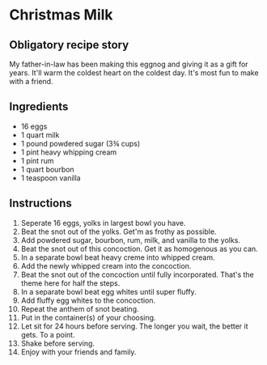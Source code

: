 <template data-parse>2019-12-04 #recipe</template>

# Christmas Milk

## Obligatory recipe story

My father-in-law has been making this eggnog and giving it as a gift for years.
It'll warm the coldest heart on the coldest day.
It's most fun to make with a friend.

## Ingredients

- 16 eggs
- 1 quart milk
- 1 pound powdered sugar (3&frac34; cups)
- 1 pint heavy whipping cream
- 1 pint rum
- 1 quart bourbon
- 1 teaspoon vanilla

## Instructions

1. Seperate 16 eggs, yolks in largest bowl you have.
1. Beat the snot out of the yolks. Get'm as frothy as possible.
1. Add powdered sugar, bourbon, rum, milk, and vanilla to the yolks.
1. Beat the snot out of this concoction. Get it as homogenous as you can.
1. In a separate bowl beat heavy creme into whipped cream.
1. Add the newly whipped cream into the concoction.
1. Beat the snot out of the concoction until fully incorporated. That's the theme here for half the steps.
1. In a separate bowl beat egg whites until super fluffy.
1. Add fluffy egg whites to the concoction.
1. Repeat the anthem of snot beating.
1. Put in the container(s) of your choosing.
1. Let sit for 24 hours before serving. The longer you wait, the better it gets. To a point.
1. Shake before serving.
1. Enjoy with your friends and family.